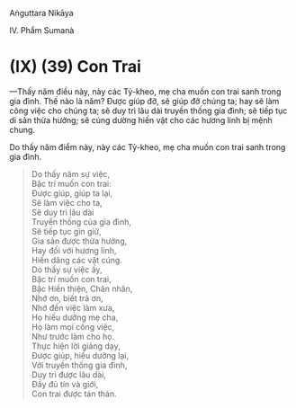 Aṅguttara Nikāya

IV. Phẩm Sumanà

# (IX) (39) Con Trai

—Thấy năm điều này, này các Tỷ-kheo, mẹ cha muốn con trai sanh trong gia đình. Thế nào là năm? Ðược giúp đỡ, sẽ giúp đỡ chúng ta; hay sẽ làm công việc cho chúng ta; sẽ duy trì lâu dài truyền thống gia đình; sẽ tiếp tục di sản thừa hưởng; sẽ cúng dường hiến vật cho các hương linh bị mệnh chung.

Do thấy năm điểm này, này các Tỷ-kheo, mẹ cha muốn con trai sanh trong gia đình.

> Do thấy năm sự việc,  
> Bậc trí muốn con trai:  
> Ðược giúp, giúp ta lại,  
> Sẽ làm việc cho ta,  
> Sẽ duy trì lâu dài  
> Truyền thống của gia đình,  
> Sẽ tiếp tục gìn giữ,  
> Gia sản được thừa hưởng,  
> Hay đối với hương linh,  
> Hiến dâng các vật cúng.  
> Do thấy sự việc ấy,  
> Bậc trí muốn con trai,  
> Bậc Hiền thiện, Chân nhân,  
> Nhớ ơn, biết trả ơn,  
> Nhớ đến việc làm xưa,  
> Họ hiếu dưỡng mẹ cha,  
> Họ làm mọi công việc,  
> Như trước làm cho họ.  
> Thực hiện lời giảng dạy,  
> Ðược giúp, hiếu dưỡng lại,  
> Với truyền thống gia đình,  
> Duy trì được lâu dài,  
> Ðầy đủ tín và giới,  
> Con trai được tán thán.

